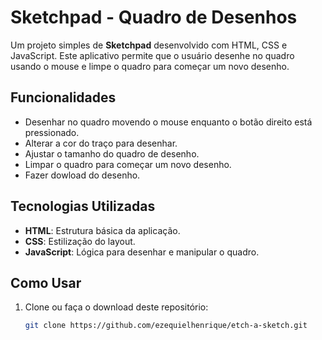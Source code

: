 # Sketchpad - Quadro de Desenhos

Um projeto simples de **Sketchpad** desenvolvido com HTML, CSS e JavaScript. Este aplicativo permite que o usuário desenhe no quadro usando o mouse e limpe o quadro para começar um novo desenho.

## Funcionalidades

- Desenhar no quadro movendo o mouse enquanto o botão direito está pressionado.
- Alterar a cor do traço para desenhar.
- Ajustar o tamanho do quadro de desenho.
- Limpar o quadro para começar um novo desenho.
- Fazer dowload do desenho.

## Tecnologias Utilizadas

- **HTML**: Estrutura básica da aplicação.
- **CSS**: Estilização do layout.
- **JavaScript**: Lógica para desenhar e manipular o quadro.

## Como Usar

1. Clone ou faça o download deste repositório:

   ```bash
   git clone https://github.com/ezequielhenrique/etch-a-sketch.git
